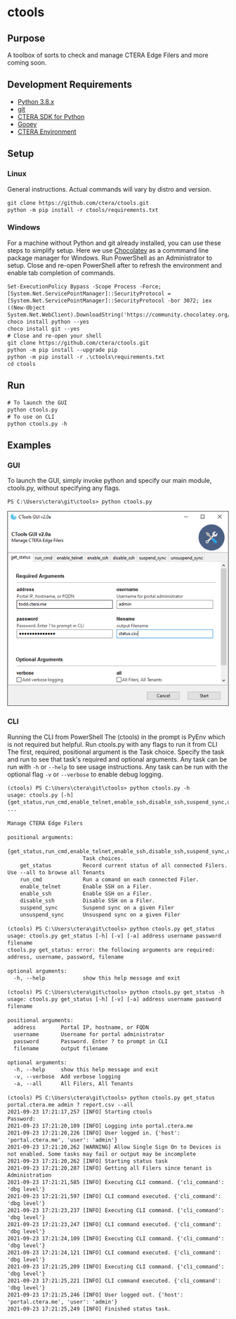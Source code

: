 # ctools

## Purpose

A toolbox of sorts to check and manage CTERA Edge Filers and more coming soon.

## Development Requirements

- [Python 3.8.x](https://www.python.org/downloads/release/python-3810/)
- [git](https://git-scm.com/)
- [CTERA SDK for Python](https://github.com/ctera/ctera-python-sdk)
- [Gooey](https://github.com/chriskiehl/Gooey)
- [CTERA Environment](https://www.ctera.com/)

## Setup


### Linux

General instructions. Actual commands will vary by distro and version.
```
git clone https://github.com/ctera/ctools.git
python -m pip install -r ctools/requirements.txt
```

### Windows

For a machine without Python and git already installed, you can use these steps to simplify setup.
Here we use [Chocolatey](https://chocolatey.org/) as a commmand line package manager for Windows.
Run PowerShell as an Administrator to setup. Close and re-open PowerShell
after to refresh the environment and enable tab completion of commands.

```
Set-ExecutionPolicy Bypass -Scope Process -Force; [System.Net.ServicePointManager]::SecurityProtocol = [System.Net.ServicePointManager]::SecurityProtocol -bor 3072; iex ((New-Object System.Net.WebClient).DownloadString('https://community.chocolatey.org/install.ps1'))
choco install python --yes
choco install git --yes
# Close and re-open your shell
git clone https://github.com/ctera/ctools.git
python -m pip install --upgrade pip
python -m pip install -r .\ctools\requirements.txt
cd ctools
```

## Run

```
# To launch the GUI
python ctools.py
# To use on CLI
python ctools.py -h
```

## Examples

### GUI
To launch the GUI, simply invoke python and specify our main module, ctools.py, without specifying any flags.

```
PS C:\Users\ctera\git\ctools> python ctools.py
```
![ctools GUI screenshot](./images/screenshot-ctools-gui.png)

### CLI

Running the CLI from PowerShell
The (ctools) in the prompt is PyEnv which is not required but helpful.
Run ctools.py with any flags to run it from CLI
The first, required, positional argument is the Task choice.
Specify the task and run to see that task's required and optional arguments.
Any task can be run with `-h` or `--help` to see usage instructions.
Any task can be run with the optional flag `-v` or `--verbose` to enable debug logging.

```
(ctools) PS C:\Users\ctera\git\ctools> python ctools.py -h
usage: ctools.py [-h] {get_status,run_cmd,enable_telnet,enable_ssh,disable_ssh,suspend_sync,unsuspend_sync} ...

Manage CTERA Edge Filers

positional arguments:
  {get_status,run_cmd,enable_telnet,enable_ssh,disable_ssh,suspend_sync,unsuspend_sync}
                        Task choices.
    get_status          Record current status of all connected Filers. Use --all to browse all Tenants
    run_cmd             Run a comand on each connected Filer.
    enable_telnet       Enable SSH on a Filer.
    enable_ssh          Enable SSH on a Filer.
    disable_ssh         Disable SSH on a Filer.
    suspend_sync        Suspend sync on a given Filer
    unsuspend_sync      Unsuspend sync on a given Filer

(ctools) PS C:\Users\ctera\git\ctools> python ctools.py get_status
usage: ctools.py get_status [-h] [-v] [-a] address username password filename
ctools.py get_status: error: the following arguments are required: address, username, password, filename

optional arguments:
  -h, --help            show this help message and exit

(ctools) PS C:\Users\ctera\git\ctools> python ctools.py get_status -h
usage: ctools.py get_status [-h] [-v] [-a] address username password filename

positional arguments:
  address        Portal IP, hostname, or FQDN
  username       Username for portal administrator
  password       Password. Enter ? to prompt in CLI
  filename       output filename

optional arguments:
  -h, --help     show this help message and exit
  -v, --verbose  Add verbose logging
  -a, --all      All Filers, All Tenants

(ctools) PS C:\Users\ctera\git\ctools> python ctools.py get_status portal.ctera.me admin ? report.csv --all
2021-09-23 17:21:17,257 [INFO] Starting ctools
Password:
2021-09-23 17:21:20,109 [INFO] Logging into portal.ctera.me
2021-09-23 17:21:20,226 [INFO] User logged in. {'host': 'portal.ctera.me', 'user': 'admin'}
2021-09-23 17:21:20,262 [WARNING] Allow Single Sign On to Devices is not enabled. Some tasks may fail or output may be incomplete
2021-09-23 17:21:20,262 [INFO] Starting status task
2021-09-23 17:21:20,287 [INFO] Getting all Filers since tenant is Administration
2021-09-23 17:21:21,585 [INFO] Executing CLI command. {'cli_command': 'dbg level'}
2021-09-23 17:21:21,597 [INFO] CLI command executed. {'cli_command': 'dbg level'}
2021-09-23 17:21:23,237 [INFO] Executing CLI command. {'cli_command': 'dbg level'}
2021-09-23 17:21:23,247 [INFO] CLI command executed. {'cli_command': 'dbg level'}
2021-09-23 17:21:24,109 [INFO] Executing CLI command. {'cli_command': 'dbg level'}
2021-09-23 17:21:24,121 [INFO] CLI command executed. {'cli_command': 'dbg level'}
2021-09-23 17:21:25,209 [INFO] Executing CLI command. {'cli_command': 'dbg level'}
2021-09-23 17:21:25,221 [INFO] CLI command executed. {'cli_command': 'dbg level'}
2021-09-23 17:21:25,246 [INFO] User logged out. {'host': 'portal.ctera.me', 'user': 'admin'}
2021-09-23 17:21:25,249 [INFO] Finished status task.
```
